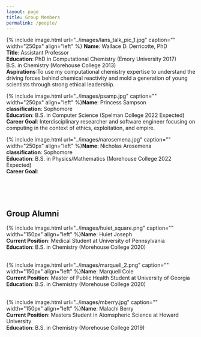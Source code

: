 ```yaml
---
layout: page
title: Group Members
permalink: /people/
---
```


{% include image.html url="../images/lans_talk_pic_1.jpg" caption="" width="250px" align="left" %} **Name**: Wallace D. Derricotte, PhD  
**Title**: Assistant Professor  
**Education**: PhD in Computational Chemistry (Emory University 2017)  
               B.S. in Chemistry (Morehouse College 2013)  
**Aspirations**:To use my computational chemistry expertise to understand the driving forces behind chemical reactivity and mold a generation of young scientists through strong ethical leadership.  


{% include image.html url="../images/psamp.jpg" caption="" width="250px" align="left" %}**Name**: Princess Sampson  
**classification**: Sophomore  
**Education**: B.S. in Computer Science (Spelman College 2022 Expected)  
**Career Goal**: Interdisciplinary researcher and software engineer focusing on computing in the context of ethics, exploitation, and empire.
&nbsp;

{% include image.html url="../images/narosemena.jpg" caption="" width="250px" align="left" %}**Name**: Nicholas Arosemena  
**classification**: Sophomore  
**Education**: B.S. in Physics/Mathematics (Morehouse College 2022 Expected)  
**Career Goal**:
&nbsp;

&nbsp;

&nbsp;

## Group Alumni
{% include image.html url="../images/huiet_square.png" caption="" width="150px" align="left" %}**Name**: Huiet Joseph   
**Current Position**: Medical Student at University of Pennsylvania  
**Education**: B.S. in Chemistry (Morehouse College 2020)  
&nbsp;

{% include image.html url="../images/marquell_2.png" caption="" width="150px" align="left" %}**Name**: Marquell Cole  
**Current Position**: Master of Public Health Student at University of Georgia  
**Education**: B.S. in Chemistry (Morehouse College 2020)  
&nbsp;

{% include image.html url="../images/mberry.jpg" caption="" width="150px" align="left" %}**Name**: Malachi Berry  
**Current Position**: Masters Student in Atomspheric Science at Howard University  
**Education**: B.S. in Chemistry (Morehouse College 2019)
